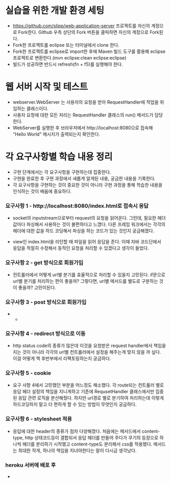 # 실습을 위한 개발 환경 세팅
* https://github.com/slipp/web-application-server 프로젝트를 자신의 계정으로 Fork한다. Github 우측 상단의 Fork 버튼을 클릭하면 자신의 계정으로 Fork된다.
* Fork한 프로젝트를 eclipse 또는 터미널에서 clone 한다.
* Fork한 프로젝트를 eclipse로 import한 후에 Maven 빌드 도구를 활용해 eclipse 프로젝트로 변환한다.(mvn eclipse:clean eclipse:eclipse)
* 빌드가 성공하면 반드시 refresh(fn + f5)를 실행해야 한다.

# 웹 서버 시작 및 테스트
* webserver.WebServer 는 사용자의 요청을 받아 RequestHandler에 작업을 위임하는 클래스이다.
* 사용자 요청에 대한 모든 처리는 RequestHandler 클래스의 run() 메서드가 담당한다.
* WebServer를 실행한 후 브라우저에서 http://localhost:8080으로 접속해 "Hello World" 메시지가 출력되는지 확인한다.

# 각 요구사항별 학습 내용 정리
* 구현 단계에서는 각 요구사항을 구현하는데 집중한다. 
* 구현을 완료한 후 구현 과정에서 새롭게 알게된 내용, 궁금한 내용을 기록한다.
* 각 요구사항을 구현하는 것이 중요한 것이 아니라 구현 과정을 통해 학습한 내용을 인식하는 것이 배움에 중요하다. 

### 요구사항 1 - http://localhost:8080/index.html로 접속시 응답
* socket의 inputstream으로부터 request의 요청을 읽어온다. 
  그런데, 필요한 헤더 값마다 파싱해서 사용하는 것이 불편하다고 느꼈다. 다른 프레임 워크에서는 각각의 헤더에 대한 값을 하드 코딩해서 파싱을 하는 코드가 있는 것인지 궁금해졌다.
  
* view인 index.html을 리턴할 때 파일을 읽어 응답을 준다. 이때 자바 코드단에서 응답을 적절히 수정해서 동적인 요청을 처리할 수 있겠다고 생각이 들었다.
### 요구사항 2 - get 방식으로 회원가입
* 컨트롤러에서 어떻게 url별 분기를 효율적으로 처리할 수 있을지 고민된다. if문으로 url별 분기를 처리하는 편이 좋을까? 그렇다면,
url별 메서드를 별도로 구분하는 것이 좋을까? 고민이된다.

### 요구사항 3 - post 방식으로 회원가입
* -

### 요구사항 4 - redirect 방식으로 이동
* http status code의 종류가 많은데 이것을 요청받은 request handler에서 책임을 지는 것이 아니라
각각의 url별 컨트롤러에서 설정을 해주는게 맞지 않을 까 싶다. 이걸 어떻게 책 후반부에서 리팩토링하는지 궁금하다.

### 요구사항 5 - cookie
* 요구 사항 4에서 고민했던 부분을 어느정도 해소했다. 각 route되는 컨트롤러 별로
응답 헤더 설정의 책임을 지니게하고 기존에 RequsetHandler 클래스에서만 집중된 응답 관련
  로직을 분산해줬다. 하지만 url경로 별로 분기하여 처리하는데 이렇게 하드코딩하지 말고
   더 편하게 할 수 있는 방법이 무엇인지 궁금하다.

### 요구사항 6 - stylesheet 적용
* 응답에 대한 header의 종류가 점차 다양해졌다. 처음에는 메서드에서 content-type, http 상태코드등이 결합되서
응답 헤더를 만들어 주다가 쿠기의 등장으로 하나씩 헤더를 분리하기 시작했고 content-type도 분리해서 css를 적용했다. 메서드는
  최대한 작게, 하나의 책임을 지녀야한다는 말이 다시금 생각났다.

### heroku 서버에 배포 후
* 